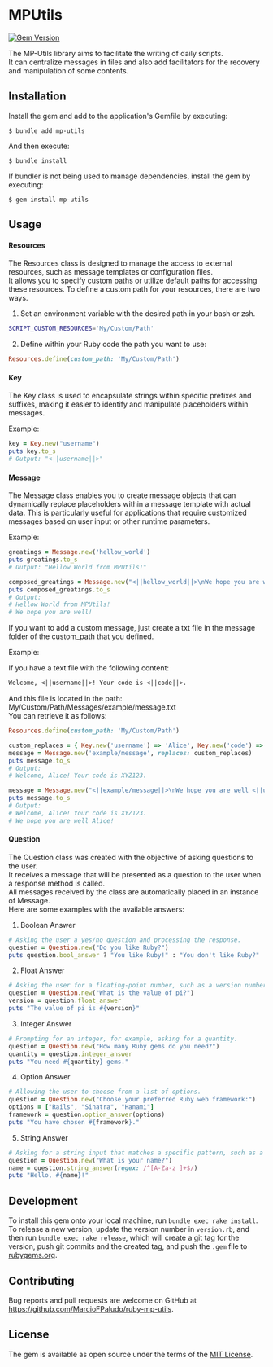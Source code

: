 # MPUtils

[![Gem Version](https://badge.fury.io/rb/mp-utils.png)](https://badge.fury.io/rb/mp-utils)

The MP-Utils library aims to facilitate the writing of daily scripts.  
It can centralize messages in files and also add facilitators for the recovery and manipulation of some contents.

## Installation

Install the gem and add to the application's Gemfile by executing:

    $ bundle add mp-utils
    
And then execute:

    $ bundle install

If bundler is not being used to manage dependencies, install the gem by executing:

    $ gem install mp-utils

## Usage

#### Resources

The Resources class is designed to manage the access to external resources, such as message templates or configuration files.  
It allows you to specify custom paths or utilize default paths for accessing these resources.
To define a custom path for your resources, there are two ways.

1. Set an environment variable with the desired path in your bash or zsh.
```bash
SCRIPT_CUSTOM_RESOURCES='My/Custom/Path'
```
2. Define within your Ruby code the path you want to use:
```ruby
Resources.define(custom_path: 'My/Custom/Path')
```

#### Key

The Key class is used to encapsulate strings within specific prefixes and suffixes, making it easier to identify and manipulate placeholders within messages.

Example:

```ruby
key = Key.new("username")
puts key.to_s
# Output: "<||username||>"
```

#### Message

The Message class enables you to create message objects that can dynamically replace placeholders within a message template with actual data. This is particularly useful for applications that require customized messages based on user input or other runtime parameters.

Example:

```ruby
greatings = Message.new('hellow_world')
puts greatings.to_s
# Output: "Hellow World from MPUtils!"

composed_greatings = Message.new("<||hellow_world||>\nWe hope you are well!")
puts composed_greatings.to_s
# Output: 
# Hellow World from MPUtils!
# We hope you are well!
```

If you want to add a custom message, just create a txt file in the message folder of the custom_path that you defined.

Example:

If you have a text file with the following content:

```txt
Welcome, <||username||>! Your code is <||code||>.
```
And this file is located in the path: My/Custom/Path/Messages/example/message.txt  
You can retrieve it as follows:

```ruby
Resources.define(custom_path: 'My/Custom/Path')

custom_replaces = { Key.new('username') => 'Alice', Key.new('code') => 'XYZ123'}
message = Message.new('example/message', replaces: custom_replaces)
puts message.to_s
# Output: 
# Welcome, Alice! Your code is XYZ123.

message = Message.new("<||example/message||>\nWe hope you are well <||username||>!", replaces: custom_replaces)
puts message.to_s
# Output: 
# Welcome, Alice! Your code is XYZ123.
# We hope you are well Alice!
```

#### Question

The Question class was created with the objective of asking questions to the user.  
It receives a message that will be presented as a question to the user when a response method is called.  
All messages received by the class are automatically placed in an instance of Message.  
Here are some examples with the available answers:

1. Boolean Answer

```ruby
# Asking the user a yes/no question and processing the response.
question = Question.new("Do you like Ruby?")
puts question.bool_answer ? "You like Ruby!" : "You don't like Ruby?"
````

2. Float Answer

```ruby
# Asking the user for a floating-point number, such as a version number.
question = Question.new("What is the value of pi?")
version = question.float_answer 
puts "The value of pi is #{version}"
```

3. Integer Answer

```ruby
# Prompting for an integer, for example, asking for a quantity.
question = Question.new("How many Ruby gems do you need?")
quantity = question.integer_answer
puts "You need #{quantity} gems."
```

4. Option Answer

```ruby
# Allowing the user to choose from a list of options.
question = Question.new("Choose your preferred Ruby web framework:")
options = ["Rails", "Sinatra", "Hanami"]
framework = question.option_answer(options)
puts "You have chosen #{framework}."
```

5. String Answer

```ruby
# Asking for a string input that matches a specific pattern, such as a name.
question = Question.new("What is your name?")
name = question.string_answer(regex: /^[A-Za-z ]+$/)
puts "Hello, #{name}!"
```

## Development

To install this gem onto your local machine, run `bundle exec rake install`. To release a new version, update the version number in `version.rb`, and then run `bundle exec rake release`, which will create a git tag for the version, push git commits and the created tag, and push the `.gem` file to [rubygems.org](https://rubygems.org).

## Contributing

Bug reports and pull requests are welcome on GitHub at https://github.com/MarcioFPaludo/ruby-mp-utils.

## License

The gem is available as open source under the terms of the [MIT License](https://opensource.org/licenses/MIT).
